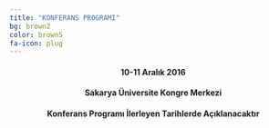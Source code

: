 ```yaml
---
title: "KONFERANS PROGRAMI"
bg: brown2
color: brown5
fa-icon: plug
---
```


<center>
<h4>10-11 Aralık 2016</h4>
<h4>Sakarya Üniversite Kongre Merkezi</h4>
<h4>Konferans Programı İlerleyen Tarihlerde Açıklanacaktır</h4>
</center>

<!--<h4><center><font size="20">10 Aralık 2016 - 11 Aralık 2016</font></center><h4><br>
<h4><center><font size="20">Sakarya Üniversitesi Kongre Merkezi</font></center><h4><br>
<h4><center><font size="20">Konferans Programı İlerleyen Tarihlerde Duyurulacaktır</font></center><h4>-->







